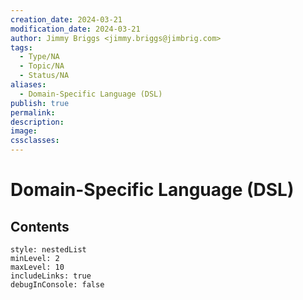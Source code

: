 ```yaml
---
creation_date: 2024-03-21
modification_date: 2024-03-21
author: Jimmy Briggs <jimmy.briggs@jimbrig.com>
tags:
  - Type/NA
  - Topic/NA
  - Status/NA
aliases:
  - Domain-Specific Language (DSL)
publish: true
permalink:
description:
image:
cssclasses:
---
```



# Domain-Specific Language (DSL)

## Contents

```table-of-contents
style: nestedList
minLevel: 2
maxLevel: 10
includeLinks: true
debugInConsole: false
```
